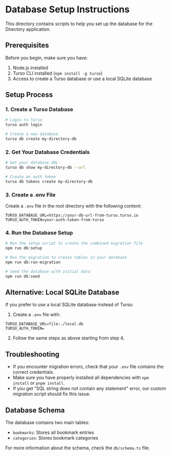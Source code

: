# Database Setup Instructions

This directory contains scripts to help you set up the database for the Directory application.

## Prerequisites

Before you begin, make sure you have:

1. Node.js installed
2. Turso CLI installed (`npm install -g turso`)
3. Access to create a Turso database or use a local SQLite database

## Setup Process

### 1. Create a Turso Database

```bash
# Login to Turso
turso auth login

# Create a new database
turso db create my-directory-db
```

### 2. Get Your Database Credentials

```bash
# Get your database URL
turso db show my-directory-db --url

# Create an auth token
turso db tokens create my-directory-db
```

### 3. Create a .env File

Create a `.env` file in the root directory with the following content:

```
TURSO_DATABASE_URL=https://your-db-url-from-turso.turso.io
TURSO_AUTH_TOKEN=your-auth-token-from-turso
```

### 4. Run the Database Setup

```bash
# Run the setup script to create the combined migration file
npm run db:setup

# Run the migration to create tables in your database
npm run db:run-migration

# Seed the database with initial data
npm run db:seed
```

## Alternative: Local SQLite Database

If you prefer to use a local SQLite database instead of Turso:

1. Create a `.env` file with:
```
TURSO_DATABASE_URL=file:./local.db
TURSO_AUTH_TOKEN=
```

2. Follow the same steps as above starting from step 4.

## Troubleshooting

- If you encounter migration errors, check that your `.env` file contains the correct credentials.
- Make sure you have properly installed all dependencies with `npm install` or `pnpm install`.
- If you get "SQL string does not contain any statement" error, our custom migration script should fix this issue.

## Database Schema

The database contains two main tables:
- `bookmarks`: Stores all bookmark entries
- `categories`: Stores bookmark categories

For more information about the schema, check the `db/schema.ts` file. 